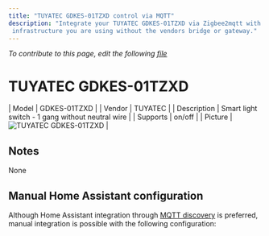 ```yaml
---
title: "TUYATEC GDKES-01TZXD control via MQTT"
description: "Integrate your TUYATEC GDKES-01TZXD via Zigbee2mqtt with whatever smart home
 infrastructure you are using without the vendors bridge or gateway."
---
```


*To contribute to this page, edit the following
[file](https://github.com/Koenkk/zigbee2mqtt.io/blob/master/docs/devices/GDKES-01TZXD.md)*

# TUYATEC GDKES-01TZXD

| Model | GDKES-01TZXD  |
| Vendor  | TUYATEC  |
| Description | Smart light switch - 1 gang without neutral wire |
| Supports | on/off |
| Picture | ![TUYATEC GDKES-01TZXD](./assets/devices/GDKES-01TZXD.jpg) |

## Notes

None

## Manual Home Assistant configuration
Although Home Assistant integration through [MQTT discovery](../integration/home_assistant) is preferred,
manual integration is possible with the following configuration:
